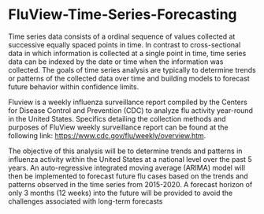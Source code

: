 # FluView-Time-Series-Forecasting
Time series data consists of a ordinal sequence of values collected at successive equally spaced points in time. In contrast to cross-sectional data in which information is collected at a single point in time, time series data can be indexed by the date or time when the information was collected. The goals of time series analysis are typically to determine trends or patterns of the collected data over time and building models to forecast future behavior within confidence limits.

Fluview is a weekly influenza surveillance report compiled by the Centers for Disease Control and Prevention (CDC) to analyze flu activity year-round in the United States. Specifics detailing the collection methods and purposes of FluView weekly surveillance report can be found at the following link: https://www.cdc.gov/flu/weekly/overview.htm.

The objective of this analysis will be to determine trends and patterns in influenza activity within the United States at a national level over the past 5 years. An auto-regressive integrated moving average (ARIMA) model will then be implemented to forecast future flu cases based on the trends and patterns observed in the time series from 2015-2020. A forecast horizon of only 3 months (12 weeks) into the future will be provided to avoid the challenges associated with long-term forecasts
